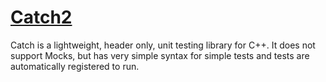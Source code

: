 # [Catch2](https://github.com/catchorg/Catch2)

Catch is a lightweight, header only, unit testing library
for C++.  It does not support Mocks, but has very simple
syntax for simple tests and tests are automatically
registered to run.
